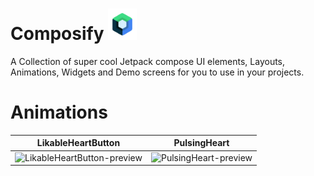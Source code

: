 # Composify <img src="/assets/compose_icon.png" alt="Compose" height="50"/>
A Collection of super cool Jetpack compose UI elements, Layouts, Animations, Widgets and Demo screens for you to use in your projects.

# Animations
LikableHeartButton         | PulsingHeart
:-------------------------:|:-------------------------: 
![LikableHeartButton-preview](https://user-images.githubusercontent.com/85388413/194551143-9eecd180-b18c-47d0-940b-dbefdd140168.gif) | ![PulsingHeart-preview](https://user-images.githubusercontent.com/85388413/194552002-978d0734-1cc5-4b61-b70a-f7a68354b437.gif)
